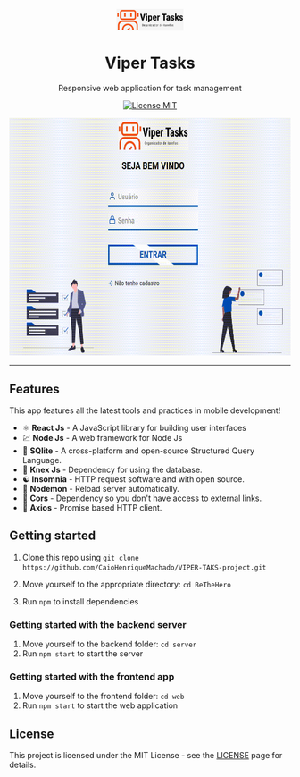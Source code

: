 <h1 align="center">
<br>
  <img src="./web/src/assets/logoWhite.png" alt="ViperTasks" width="120">
<br>
<br>
Viper Tasks
</h1>

<p align="center">Responsive web application for task management</p>

<p align="center">
  <a href="https://opensource.org/licenses/MIT">
    <img src="https://img.shields.io/badge/License-MIT-blue.svg" alt="License MIT">
  </a>
</p>

<div>
  <img src="./web/src/assets/demo.gif" alt="demo-web" height="425" width="660">
</div>

<hr />

## Features

This app features all the latest tools and practices in mobile development!

- ⚛️ **React Js** 	- A JavaScript library for building user interfaces
- 💹 **Node Js** 	- A web framework for Node Js
- 📄 **SQlite** 		- A cross-platform and open-source Structured Query Language.
- 📄 **Knex Js** 		- Dependency for using the database.
- ☯️ **Insomnia** 	- HTTP request software and with open source.
- 🔄 **Nodemon** 	- Reload server automatically.
- 🔄 **Cors** 	- Dependency so you don't have access to external links.
- 🔄 **Axios** 	- Promise based HTTP client.

## Getting started

1. Clone this repo using `git clone https://github.com/CaioHenriqueMachado/VIPER-TAKS-project.git`
2. Move yourself to the appropriate directory: `cd BeTheHero`<br />

3. Run `npm` to install dependencies<br />

### Getting started with the backend server

1. Move yourself to the backend folder: `cd server`
2. Run `npm start` to start the server

### Getting started with the frontend app

1. Move yourself to the frontend folder: `cd web`
2. Run `npm start` to start the web application

## License

This project is licensed under the MIT License - see the [LICENSE](https://opensource.org/licenses/MIT) page for details.
